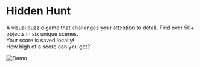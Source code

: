# Hidden Hunt
A visual puzzle game that challenges your attention to detail.
Find over 50+ objects in six unique scenes.  
Your score is saved locally!  
How high of a score can you get?  
  
  
![Demo](assets/demo.gif)